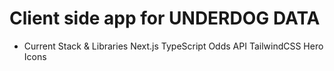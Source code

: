 # Client side app for UNDERDOG DATA

- Current Stack & Libraries
Next.js
TypeScript
Odds API
TailwindCSS
Hero Icons